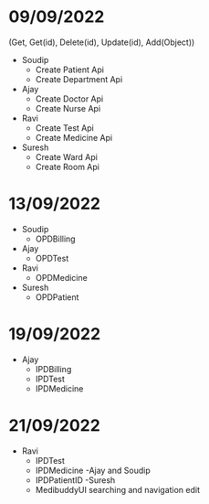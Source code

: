 # 09/09/2022
(Get, Get(id), Delete(id), Update(id), Add(Object))
- Soudip
    - Create Patient Api
    - Create Department Api
- Ajay
    - Create Doctor Api
    - Create Nurse Api
- Ravi
    - Create Test Api
    - Create Medicine Api
- Suresh
    - Create Ward Api
    - Create Room Api

# 13/09/2022
- Soudip
    - OPDBilling
- Ajay
    - OPDTest
- Ravi
    - OPDMedicine
- Suresh
    - OPDPatient

# 19/09/2022
- Ajay
    - IPDBilling
    - IPDTest
    - IPDMedicine


# 21/09/2022
- Ravi
    - IPDTest
    - IPDMedicine
-Ajay and Soudip
    - IPDPatientID
-Suresh
    - MedibuddyUI searching and navigation edit
